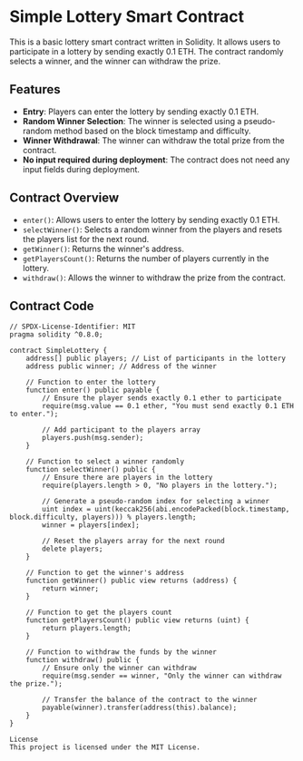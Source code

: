 # Simple Lottery Smart Contract

This is a basic lottery smart contract written in Solidity. It allows users to participate in a lottery by sending exactly 0.1 ETH. The contract randomly selects a winner, and the winner can withdraw the prize.

## Features

- **Entry**: Players can enter the lottery by sending exactly 0.1 ETH.
- **Random Winner Selection**: The winner is selected using a pseudo-random method based on the block timestamp and difficulty.
- **Winner Withdrawal**: The winner can withdraw the total prize from the contract.
- **No input required during deployment**: The contract does not need any input fields during deployment.

## Contract Overview

- `enter()`: Allows users to enter the lottery by sending exactly 0.1 ETH.
- `selectWinner()`: Selects a random winner from the players and resets the players list for the next round.
- `getWinner()`: Returns the winner's address.
- `getPlayersCount()`: Returns the number of players currently in the lottery.
- `withdraw()`: Allows the winner to withdraw the prize from the contract.

## Contract Code

```solidity
// SPDX-License-Identifier: MIT
pragma solidity ^0.8.0;

contract SimpleLottery {
    address[] public players; // List of participants in the lottery
    address public winner; // Address of the winner

    // Function to enter the lottery
    function enter() public payable {
        // Ensure the player sends exactly 0.1 ether to participate
        require(msg.value == 0.1 ether, "You must send exactly 0.1 ETH to enter.");

        // Add participant to the players array
        players.push(msg.sender);
    }

    // Function to select a winner randomly
    function selectWinner() public {
        // Ensure there are players in the lottery
        require(players.length > 0, "No players in the lottery.");

        // Generate a pseudo-random index for selecting a winner
        uint index = uint(keccak256(abi.encodePacked(block.timestamp, block.difficulty, players))) % players.length;
        winner = players[index];

        // Reset the players array for the next round
        delete players;
    }

    // Function to get the winner's address
    function getWinner() public view returns (address) {
        return winner;
    }

    // Function to get the players count
    function getPlayersCount() public view returns (uint) {
        return players.length;
    }

    // Function to withdraw the funds by the winner
    function withdraw() public {
        // Ensure only the winner can withdraw
        require(msg.sender == winner, "Only the winner can withdraw the prize.");

        // Transfer the balance of the contract to the winner
        payable(winner).transfer(address(this).balance);
    }
}

License
This project is licensed under the MIT License.
